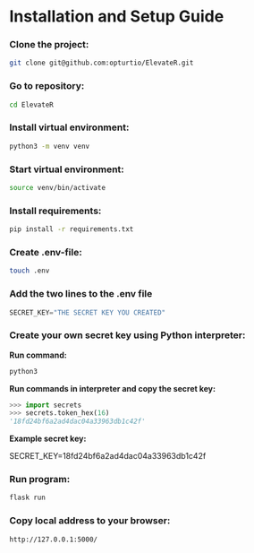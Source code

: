 # Installation and Setup Guide

### Clone the project:
```bash
git clone git@github.com:opturtio/ElevateR.git
```

### Go to repository:
```bash
cd ElevateR
```

### Install virtual environment:
```bash
python3 -m venv venv
```

### Start virtual environment:
```bash
source venv/bin/activate
```

### Install requirements:
```bash
pip install -r requirements.txt
```

### Create .env-file:
```bash
touch .env
```

### Add the two lines to the .env file
```python
SECRET_KEY="THE SECRET KEY YOU CREATED"
```

### Create your own secret key using Python interpreter:
**Run command:**
```bash
python3
```
**Run commands in interpreter and copy the secret key:**
```python
>>> import secrets
>>> secrets.token_hex(16)
'18fd24bf6a2ad4dac04a33963db1c42f'
```

**Example secret key:**

SECRET_KEY=18fd24bf6a2ad4dac04a33963db1c42f

### Run program:
```bash
flask run
```

### Copy local address to your browser:
```bash
http://127.0.0.1:5000/
```

